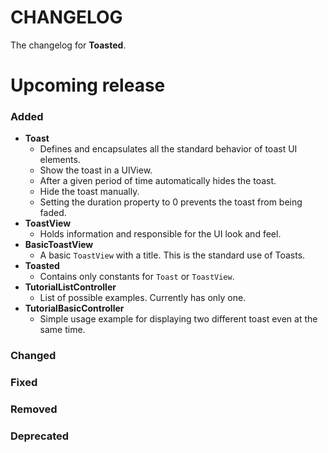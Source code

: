 # CHANGELOG
The changelog for **Toasted**.

# Upcoming release

### Added
- **Toast**
  - Defines and encapsulates all the standard behavior of toast UI elements.
  - Show the toast in a UIView.
  - After a given period of time automatically hides the toast.
  - Hide the toast manually.
  - Setting the duration property to 0 prevents the toast from being faded.
- **ToastView**
  - Holds information and responsible for the UI look and feel.
- **BasicToastView**
  - A basic `ToastView` with a title. This is the standard use of Toasts.
- **Toasted**
  - Contains only constants for `Toast` or `ToastView`.
- **TutorialListController**
  - List of possible examples. Currently has only one.
- **TutorialBasicController**
  - Simple usage example for displaying two different toast even at the same time.

### Changed

### Fixed

### Removed

### Deprecated
